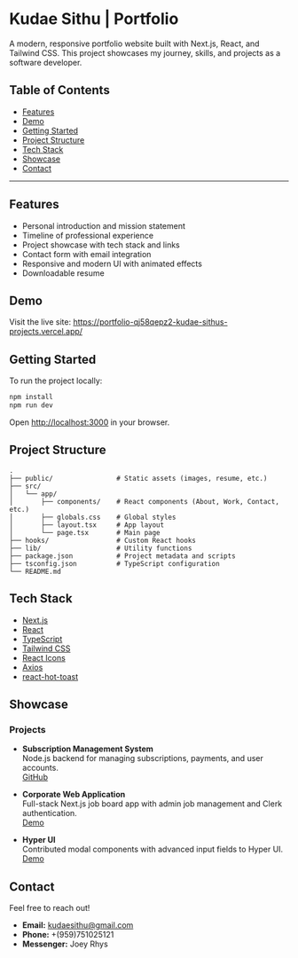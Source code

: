 # Kudae Sithu | Portfolio

A modern, responsive portfolio website built with Next.js, React, and Tailwind CSS. This project showcases my journey, skills, and projects as a software developer.

## Table of Contents

- [Features](#features)
- [Demo](#demo)
- [Getting Started](#getting-started)
- [Project Structure](#project-structure)
- [Tech Stack](#tech-stack)
- [Showcase](#showcase)
- [Contact](#contact)

---

## Features

- Personal introduction and mission statement
- Timeline of professional experience
- Project showcase with tech stack and links
- Contact form with email integration
- Responsive and modern UI with animated effects
- Downloadable resume

## Demo

Visit the live site: https://portfolio-qj58qepz2-kudae-sithus-projects.vercel.app/

## Getting Started

To run the project locally:

```bash
npm install
npm run dev
```

Open [http://localhost:3000](http://localhost:3000) in your browser.

## Project Structure

```
.
├── public/                # Static assets (images, resume, etc.)
├── src/
│   └── app/
│       ├── components/    # React components (About, Work, Contact, etc.)
│       ├── globals.css    # Global styles
│       ├── layout.tsx     # App layout
│       └── page.tsx       # Main page
├── hooks/                 # Custom React hooks
├── lib/                   # Utility functions
├── package.json           # Project metadata and scripts
├── tsconfig.json          # TypeScript configuration
└── README.md
```

## Tech Stack

- [Next.js](https://nextjs.org/)
- [React](https://react.dev/)
- [TypeScript](https://www.typescriptlang.org/)
- [Tailwind CSS](https://tailwindcss.com/)
- [React Icons](https://react-icons.github.io/react-icons/)
- [Axios](https://axios-http.com/)
- [react-hot-toast](https://react-hot-toast.com/)

## Showcase

### Projects

- **Subscription Management System**  
  Node.js backend for managing subscriptions, payments, and user accounts.  
  [GitHub](https://github.com/kudae3/Subscription-tracker)

- **Corporate Web Application**  
  Full-stack Next.js job board app with admin job management and Clerk authentication.  
  [Demo](https://youtu.be/7fTBW_BLmHM?si=qBGzzJhFgb57-mnw)

- **Hyper UI**  
  Contributed modal components with advanced input fields to Hyper UI.  
  [Demo](https://www.hyperui.dev/components/application/modals)

## Contact

Feel free to reach out!

- **Email:** [kudaesithu@gmail.com](mailto:kudaesithu@gmail.com)
- **Phone:** +(959)751025121
- **Messenger:** Joey Rhys
